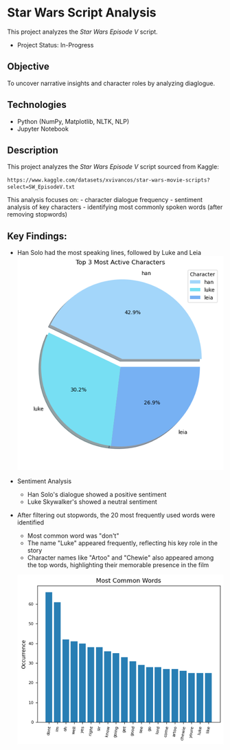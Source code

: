 # Star Wars Script Analysis
This project analyzes the *Star Wars Episode V* script.
- Project Status: In-Progress

## Objective
To uncover narrative insights and character roles by analyzing diaglogue.

## Technologies
- Python (NumPy, Matplotlib, NLTK, NLP)
- Jupyter Notebook

## Description
This project analyzes the *Star Wars Episode V* script sourced from Kaggle:
    
    https://www.kaggle.com/datasets/xvivancos/star-wars-movie-scripts?select=SW_EpisodeV.txt

This analysis focuses on:
    - character dialogue frequency
    - sentiment analysis of key characters
    - identifying most commonly spoken words (after removing stopwords)

## Key Findings:
- Han Solo had the most speaking lines, followed by Luke and Leia
    ![Top Characters](images/top_3_char.png)
- Sentiment Analysis
    - Han Solo's dialogue showed a positive sentiment
    - Luke Skywalker's showed a neutral sentiment

- After filtering out stopwords, the 20 most frequently used words were identified
    - Most common word was "don't"
    - The name "Luke" appeared frequently, reflecting his key role in the story
    - Character names like "Artoo" and "Chewie" also appeared among the top words, highlighting their memorable presence in the film
  
    ![Top Words](images/most_common_words.png)
